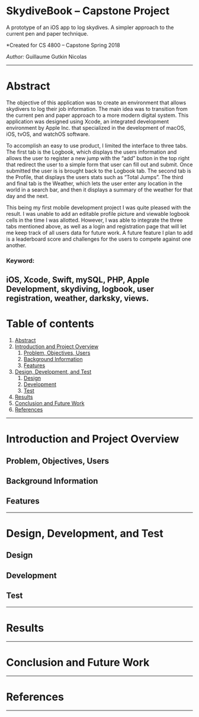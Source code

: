 # SkydiveBook – Capstone Project
A prototype of an iOS app to log skydives. A simpler approach to the current pen and paper technique.

*Created for CS 4800 – Capstone Spring 2018

*Author:* Guillaume Gutkin Nicolas

---

# Abstract <a name="abstract"></a>

  The objective of this application was to create an environment that allows skydivers to log their job information. The main idea was to transition from the current pen and paper approach to a more modern digital system. This application was designed using Xcode, an integrated development environment by Apple Inc. that specialized in the development of macOS, iOS, tvOS, and watchOS software. 
   
  To accomplish an easy to use product, I limited the interface to three tabs. The first tab is the Logbook, which displays the users information and allows the user to register a new jump with the “add” button in the top right that redirect the user to a simple form that user can fill out and submit. Once submitted the user is is brought back to the Logbook tab. The second tab is the Profile, that displays the users stats such as “Total Jumps”. The third and final tab is the Weather, which lets the user enter any location in the world in a search bar, and then it displays a summary of the weather for that day and the next.
   
  This being my first mobile development project I was quite pleased with the result. I was unable to add an editable profile picture and viewable logbook cells in the time I was allotted. However, I was able to integrate the three tabs mentioned above, as well as a login and registration page that will let me keep track of all users data for future work. A future feature I plan to add is a leaderboard score and challenges for the users to compete against one another. 


### Keyword:
iOS, Xcode, Swift, mySQL, PHP, Apple Development, skydiving, logbook, user registration, weather, darksky, views.
---

# Table of contents

1. [Abstract](#abstract)
2. [Introduction and Project Overview](#intropo)
    1. [Problem, Objectives, Users](#pou)
    2. [Background Information](#backinfo)
    3. [Features](#features)
3. [Design, Development, and Test](#ddt)
    1. [Design](#design)
    2. [Development](#development)
    3. [Test](#test)
4. [Results](#results)
5. [Conclusion and Future Work](#cfw)
6. [References](#references)

---

# Introduction and Project Overview <a name="intropo"></a>

## Problem, Objectives, Users <a name="pou"></a>
## Background Information <a name="backinfo"></a>
## Features <a name="features"></a>

---

# Design, Development, and Test <a name="ddt"></a>

## Design <a name="design"></a>
## Development <a name="development"></a>
## Test <a name="test"></a>

---

# Results <a name="results"></a>

---

# Conclusion and Future Work <a name="cfw"></a>

---

# References <a name="references"></a>

---
